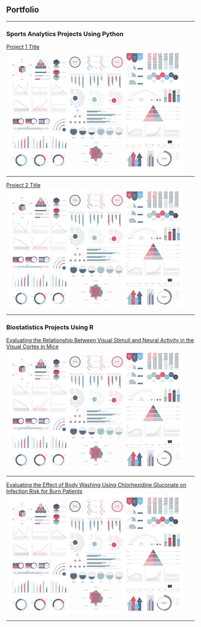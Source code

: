 ## Portfolio

---

### Sports Analytics Projects Using Python

[Project 1 Title](/sample_page)
<img src="images/dummy_thumbnail.jpg?raw=true"/>

---
[Project 2 Title](/pdf/sample_presentation.pdf)
<img src="images/dummy_thumbnail.jpg?raw=true"/>

---

### Biostatistics Projects Using R

[Evaluating the Relationship Between Visual Stimuli and Neural Activity in the Visual Cortex in Mice](/project_html_files/neural_activity_in_mice_project.html)
<img src="images/dummy_thumbnail.jpg?raw=true"/>

---
[Evaluating the Effect of Body Washing Using Chlorhexidine
Gluconate on Infection Risk for Burn Patients](/project_html_files/survival_analysis_burn_patients_project.pdf)
<img src="images/dummy_thumbnail.jpg?raw=true"/>


---
<p style="font-size:11px"></p>
<!-- Remove above link if you don't want to attibute -->
